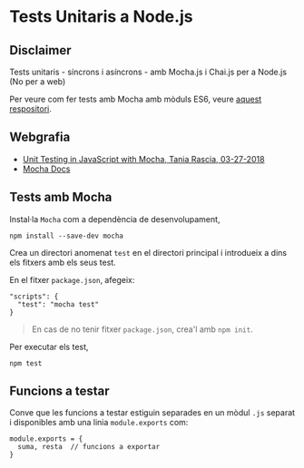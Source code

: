 # Tests Unitaris a Node.js
## Disclaimer
Tests unitaris - síncrons i asíncrons - amb Mocha.js i Chai.js per a Node.js (No per a web)

Per veure com fer tests amb Mocha amb mòduls ES6, veure [aquest respositori](https://github.com/classicoman2/tests-mocha-ES6-modules).


## Webgrafia

- [Unit Testing in JavaScript with Mocha, Tania Rascia, 03-27-2018](https://www.taniarascia.com/unit-testing-in-javascript)
- [Mocha Docs](https://mochajs.org/)


## Tests  amb Mocha

Instal·la `Mocha` com a dependència de desenvolupament,

    npm install --save-dev mocha

Crea un directori anomenat `test` en el directori principal i introdueix a dins els fitxers amb els seus test.

En el fitxer `package.json`, afegeix:

```
"scripts": {
  "test": "mocha test"
}
```
> En cas de no tenir fitxer `package.json`, crea'l amb `npm init`.

Per executar els test, 

```
npm test
```

## Funcions a testar

Conve que les funcions a testar estiguin separades en un mòdul `.js` separat i disponibles amb una linia `module.exports` com:

```
module.exports = {
  suma, resta  // funcions a exportar
}
